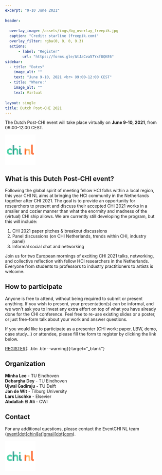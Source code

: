 ```yaml
---
excerpt: "9-10 June 2021"

header:

  overlay_image: /assets/imgs/bg_overlay_freepik.jpg
  caption: "Credit: starline (freepik.com)"
  overlay_filter: rgba(0, 0, 0, 0.3)
  actions:
      - label: "Register"
        url: "https://forms.gle/AtJaCva57YxfUQKE6"
sidebar:
  - title: "Dates"
    image_alt: ""
    text: "June 9-10, 2021 <br> 09:00-12:00 CEST"
  - title: "Where:"
    image_alt: ""
    text: Virtual

layout: single
title: Dutch Post-CHI 2021
---
```


The Dutch Post-CHI event will take place virtually on **June 9-10, 2021**, from 09:00-12:00 CEST.

<a href="https://www.chinederland.nl/"><img src="./assets/imgs/chi_nl_logo.png" width="100"></a>

## What is this Dutch Post-CHI event?

Following the global spirit of meeting fellow HCI folks within a local region, this year CHI NL aims at bringing the HCI community in the Netherlands together after CHI 2021. The goal is to provide an opportunity for researchers to present and discuss their accepted CHI 2021 works in a smaller and cozier manner than what the enormity and madness of the (virtual) CHI ship allows. We are currently still developing the program, but this will include:

1. CHI 2021 paper pitches & breakout discussions
2. Panel discussions (on CHI Netherlands, trends within CHI, industry panel)
3. Informal social chat and networking

Join us for two European mornings of exciting CHI 2021 talks, networking, and collective reflection with fellow HCI researchers in the Netherlands. Everyone from students to professors to industry practitioners to artists is welcome.


## How to participate

Anyone is free to attend, without being required to submit or present anything. If you wish to present, your presentation(s) can be informal, and we won't ask you to invest any extra effort on top of what you have already done for the CHI conference. Feel free to re-use existing slides or a poster, or just free-form talk about your work and answer questions.


If you would like to participate as a presenter (CHI work: paper, LBW, demo, case study...) or attendee, please fill the form to register by clicking the link below.

<!-- Please register to help us organize an exciting (and fun) post-chi event! -->

[REGISTER](https://forms.gle/AtJaCva57YxfUQKE6){: .btn .btn--warning}{:target="\_blank"}

## Organization

**Minha Lee** - TU Eindhoven <br>
**Debargha Dey** - TU Eindhoven <br>
**Ujwal Gadiraju** - TU Delft <br>
**Jan de Wit** - Tilburg University <br>
**Lars Lischke** - Elsevier <br>
**Abdallah El Ali** - CWI

## Contact

For any additional questions, please contact the EventCHI NL team ([event[dot]chinl[at]gmail[dot]com](mailto:event.chinl@gmail.com)).

<a href="https://www.chinederland.nl/"><img src="./assets/imgs/chi_nl_logo.png" width="100"></a>
